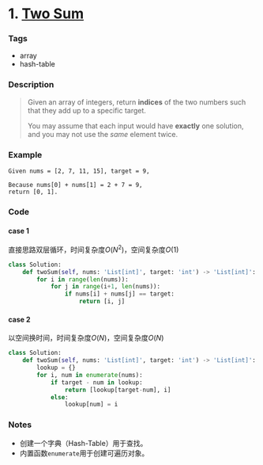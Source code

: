 # 1. [Two Sum](https://leetcode.com/problems/two-sum/description/)

### Tags

- array
- hash-table

### Description

>  Given an array of integers, return **indices** of the two numbers such that they add up to a specific target.
>
> You may assume that each input would have **exactly** one solution, and you may not use the *same* element twice.

### Example

```
Given nums = [2, 7, 11, 15], target = 9,

Because nums[0] + nums[1] = 2 + 7 = 9,
return [0, 1].
```

### Code

#### case 1

直接思路双层循环，时间复杂度$O(N^2)$，空间复杂度$O(1)$

```python
class Solution:
    def twoSum(self, nums: 'List[int]', target: 'int') -> 'List[int]':
        for i in range(len(nums)):
            for j in range(i+1, len(nums)):
                if nums[i] + nums[j] == target:
                    return [i, j]
```

#### case 2

以空间换时间，时间复杂度$O(N)$，空间复杂度$O(N)$

```python
class Solution:
    def twoSum(self, nums: 'List[int]', target: 'int') -> 'List[int]':
        lookup = {}
        for i, num in enumerate(nums):
            if target - num in lookup:
                return [lookup[target-num], i]
            else:
                lookup[num] = i
```

### Notes

- 创建一个字典（Hash-Table）用于查找。
- 内置函数`enumerate`用于创建可遍历对象。



